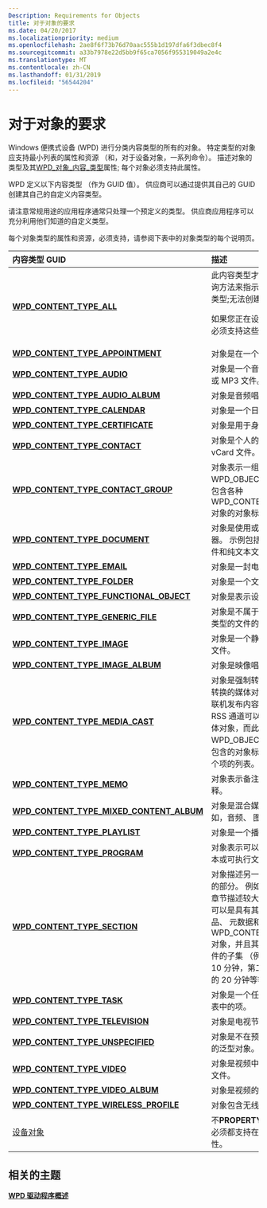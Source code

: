 ```yaml
---
Description: Requirements for Objects
title: 对于对象的要求
ms.date: 04/20/2017
ms.localizationpriority: medium
ms.openlocfilehash: 2ae8f6f73b76d70aac555b1d197dfa6f3dbec8f4
ms.sourcegitcommit: a33b7978e22d5bb9f65ca7056f955319049a2e4c
ms.translationtype: MT
ms.contentlocale: zh-CN
ms.lasthandoff: 01/31/2019
ms.locfileid: "56544204"
---
```

# <a name="requirements-for-objects"></a>对于对象的要求


Windows 便携式设备 (WPD) 进行分类内容类型的所有的对象。 特定类型的对象应支持最小列表的属性和资源 （和，对于设备对象，一系列命令）。 描述对象的类型及其[WPD\_对象\_内容\_类型](https://msdn.microsoft.com/library/windows/hardware/ff597893#wpd-object-content-type)属性; 每个对象必须支持此属性。

WPD 定义以下内容类型 （作为 GUID 值）。 供应商可以通过提供其自己的 GUID 创建其自己的自定义内容类型。

请注意常规用途的应用程序通常只处理一个预定义的类型。 供应商应用程序可以充分利用他们知道的自定义类型。

每个对象类型的属性和资源，必须支持，请参阅下表中的对象类型的每个说明页。

<table>
<colgroup>
<col width="50%" />
<col width="50%" />
</colgroup>
<thead>
<tr class="header">
<th align="left">内容类型 GUID</th>
<th align="left">描述</th>
</tr>
</thead>
<tbody>
<tr class="odd">
<td align="left"><a href="https://msdn.microsoft.com/library/windows/hardware/ff597834" data-raw-source="[&lt;strong&gt;WPD_CONTENT_TYPE_ALL&lt;/strong&gt;](https://msdn.microsoft.com/library/windows/hardware/ff597834)"><strong>WPD_CONTENT_TYPE_ALL</strong></a></td>
<td align="left">此内容类型才有效使用中的某些查询方法来指示你感兴趣的所有设备类型;无法创建此类型的对象。
<p>如果您正在设计的自定义对象，它必须支持这些属性，最小值。</p></td>
</tr>
<tr class="even">
<td align="left"><a href="https://msdn.microsoft.com/library/windows/hardware/ff597835" data-raw-source="[&lt;strong&gt;WPD_CONTENT_TYPE_APPOINTMENT&lt;/strong&gt;](https://msdn.microsoft.com/library/windows/hardware/ff597835)"><strong>WPD_CONTENT_TYPE_APPOINTMENT</strong></a></td>
<td align="left">对象是在一个日历约会。</td>
</tr>
<tr class="odd">
<td align="left"><a href="https://msdn.microsoft.com/library/windows/hardware/ff597836" data-raw-source="[&lt;strong&gt;WPD_CONTENT_TYPE_AUDIO&lt;/strong&gt;](https://msdn.microsoft.com/library/windows/hardware/ff597836)"><strong>WPD_CONTENT_TYPE_AUDIO</strong></a></td>
<td align="left">对象是一个音频文件，例如 WMA 或 MP3 文件。</td>
</tr>
<tr class="even">
<td align="left"><a href="https://msdn.microsoft.com/library/windows/hardware/ff597837" data-raw-source="[&lt;strong&gt;WPD_CONTENT_TYPE_AUDIO_ALBUM&lt;/strong&gt;](https://msdn.microsoft.com/library/windows/hardware/ff597837)"><strong>WPD_CONTENT_TYPE_AUDIO_ALBUM</strong></a></td>
<td align="left">对象是音频唱片集。</td>
</tr>
<tr class="odd">
<td align="left"><a href="https://msdn.microsoft.com/library/windows/hardware/ff597838" data-raw-source="[&lt;strong&gt;WPD_CONTENT_TYPE_CALENDAR&lt;/strong&gt;](https://msdn.microsoft.com/library/windows/hardware/ff597838)"><strong>WPD_CONTENT_TYPE_CALENDAR</strong></a></td>
<td align="left">对象是一个日历。</td>
</tr>
<tr class="even">
<td align="left"><a href="https://msdn.microsoft.com/library/windows/hardware/ff597839" data-raw-source="[&lt;strong&gt;WPD_CONTENT_TYPE_CERTIFICATE&lt;/strong&gt;](https://msdn.microsoft.com/library/windows/hardware/ff597839)"><strong>WPD_CONTENT_TYPE_CERTIFICATE</strong></a></td>
<td align="left">对象是用于身份验证的证书。</td>
</tr>
<tr class="odd">
<td align="left"><a href="https://msdn.microsoft.com/library/windows/hardware/ff597840" data-raw-source="[&lt;strong&gt;WPD_CONTENT_TYPE_CONTACT&lt;/strong&gt;](https://msdn.microsoft.com/library/windows/hardware/ff597840)"><strong>WPD_CONTENT_TYPE_CONTACT</strong></a></td>
<td align="left">对象是个人的联系人数据，如 vCard 文件。</td>
</tr>
<tr class="even">
<td align="left"><a href="https://msdn.microsoft.com/library/windows/hardware/ff597841" data-raw-source="[&lt;strong&gt;WPD_CONTENT_TYPE_CONTACT_GROUP&lt;/strong&gt;](https://msdn.microsoft.com/library/windows/hardware/ff597841)"><strong>WPD_CONTENT_TYPE_CONTACT_GROUP</strong></a></td>
<td align="left">对象表示一组联系人。 此对象的 WPD_OBJECT_REFERENCES 属性包含各种 WPD_CONTENT_TYPE_CONTACT 对象的对象标识符的列表。</td>
</tr>
<tr class="odd">
<td align="left"><a href="https://msdn.microsoft.com/library/windows/hardware/ff597842" data-raw-source="[&lt;strong&gt;WPD_CONTENT_TYPE_DOCUMENT&lt;/strong&gt;](https://msdn.microsoft.com/library/windows/hardware/ff597842)"><strong>WPD_CONTENT_TYPE_DOCUMENT</strong></a></td>
<td align="left">对象是使用或不带格式文本的容器。 示例包括 Microsoft Word 文件和纯文本文件。</td>
</tr>
<tr class="even">
<td align="left"><a href="https://msdn.microsoft.com/library/windows/hardware/ff597843" data-raw-source="[&lt;strong&gt;WPD_CONTENT_TYPE_EMAIL&lt;/strong&gt;](https://msdn.microsoft.com/library/windows/hardware/ff597843)"><strong>WPD_CONTENT_TYPE_EMAIL</strong></a></td>
<td align="left">对象是一封电子邮件。</td>
</tr>
<tr class="odd">
<td align="left"><a href="https://msdn.microsoft.com/library/windows/hardware/ff597844" data-raw-source="[&lt;strong&gt;WPD_CONTENT_TYPE_FOLDER&lt;/strong&gt;](https://msdn.microsoft.com/library/windows/hardware/ff597844)"><strong>WPD_CONTENT_TYPE_FOLDER</strong></a></td>
<td align="left">对象是一个文件夹。</td>
</tr>
<tr class="even">
<td align="left"><a href="https://msdn.microsoft.com/library/windows/hardware/ff597845" data-raw-source="[&lt;strong&gt;WPD_CONTENT_TYPE_FUNCTIONAL_OBJECT&lt;/strong&gt;](https://msdn.microsoft.com/library/windows/hardware/ff597845)"><strong>WPD_CONTENT_TYPE_FUNCTIONAL_OBJECT</strong></a></td>
<td align="left">对象是表示设备功能的功能对象。</td>
</tr>
<tr class="odd">
<td align="left"><a href="https://msdn.microsoft.com/library/windows/hardware/ff597846" data-raw-source="[&lt;strong&gt;WPD_CONTENT_TYPE_GENERIC_FILE&lt;/strong&gt;](https://msdn.microsoft.com/library/windows/hardware/ff597846)"><strong>WPD_CONTENT_TYPE_GENERIC_FILE</strong></a></td>
<td align="left">对象是不属于任何其他预定义内容类型的文件的一般的物理文件。</td>
</tr>
<tr class="even">
<td align="left"><a href="https://msdn.microsoft.com/library/windows/hardware/ff597848" data-raw-source="[&lt;strong&gt;WPD_CONTENT_TYPE_IMAGE&lt;/strong&gt;](https://msdn.microsoft.com/library/windows/hardware/ff597848)"><strong>WPD_CONTENT_TYPE_IMAGE</strong></a></td>
<td align="left">对象是一个静态的图像，如 JPEG 文件。</td>
</tr>
<tr class="odd">
<td align="left"><a href="https://msdn.microsoft.com/library/windows/hardware/ff597849" data-raw-source="[&lt;strong&gt;WPD_CONTENT_TYPE_IMAGE_ALBUM&lt;/strong&gt;](https://msdn.microsoft.com/library/windows/hardware/ff597849)"><strong>WPD_CONTENT_TYPE_IMAGE_ALBUM</strong></a></td>
<td align="left">对象是映像唱片集。</td>
</tr>
<tr class="even">
<td align="left"><a href="https://msdn.microsoft.com/library/windows/hardware/ff597851" data-raw-source="[&lt;strong&gt;WPD_CONTENT_TYPE_MEDIA_CAST&lt;/strong&gt;](https://msdn.microsoft.com/library/windows/hardware/ff597851)"><strong>WPD_CONTENT_TYPE_MEDIA_CAST</strong></a></td>
<td align="left">对象是强制转换的媒体对象。 强制转换的媒体对象可以表示组相关的联机发布内容的容器对象。 例如，RSS 通道可以表示为强制转换的媒体对象，而此对象的 WPD_OBJECT_REFERENCES 属性包含的对象标识符表示通道中的每个项的列表。</td>
</tr>
<tr class="odd">
<td align="left"><a href="https://msdn.microsoft.com/library/windows/hardware/ff597851" data-raw-source="[&lt;strong&gt;WPD_CONTENT_TYPE_MEMO&lt;/strong&gt;](https://msdn.microsoft.com/library/windows/hardware/ff597851)"><strong>WPD_CONTENT_TYPE_MEMO</strong></a></td>
<td align="left">对象表示备注数据，例如，文本注释。</td>
</tr>
<tr class="even">
<td align="left"><a href="https://msdn.microsoft.com/library/windows/hardware/ff597852" data-raw-source="[&lt;strong&gt;WPD_CONTENT_TYPE_MIXED_CONTENT_ALBUM&lt;/strong&gt;](https://msdn.microsoft.com/library/windows/hardware/ff597852)"><strong>WPD_CONTENT_TYPE_MIXED_CONTENT_ALBUM</strong></a></td>
<td align="left">对象是混合媒体对象的唱片集 — 例如，音频、 图像和视频文件。</td>
</tr>
<tr class="odd">
<td align="left"><a href="https://msdn.microsoft.com/library/windows/hardware/ff597854" data-raw-source="[&lt;strong&gt;WPD_CONTENT_TYPE_PLAYLIST&lt;/strong&gt;](https://msdn.microsoft.com/library/windows/hardware/ff597854)"><strong>WPD_CONTENT_TYPE_PLAYLIST</strong></a></td>
<td align="left">对象是一个播放列表。</td>
</tr>
<tr class="even">
<td align="left"><a href="https://msdn.microsoft.com/library/windows/hardware/ff597855" data-raw-source="[&lt;strong&gt;WPD_CONTENT_TYPE_PROGRAM&lt;/strong&gt;](https://msdn.microsoft.com/library/windows/hardware/ff597855)"><strong>WPD_CONTENT_TYPE_PROGRAM</strong></a></td>
<td align="left">对象表示可以运行，例如，一个脚本或可执行文件的文件。</td>
</tr>
<tr class="odd">
<td align="left"><a href="https://msdn.microsoft.com/library/windows/hardware/ff597856" data-raw-source="[&lt;strong&gt;WPD_CONTENT_TYPE_SECTION&lt;/strong&gt;](https://msdn.microsoft.com/library/windows/hardware/ff597856)"><strong>WPD_CONTENT_TYPE_SECTION</strong></a></td>
<td align="left">对象描述另一个对象中包含的数据的部分。 例如，最可能由一系列的章节描述较大的音频文件。 每一章可以是具有其自己的一章艺术作品、 元数据和等等，WPD_CONTENT_TYPE_SECTION 对象，并且其数据是大型的音频文件的子集 （例如，第一章是第一个 10 分钟，第二个章节都是在接下来的 20 分钟等等)。</td>
</tr>
<tr class="even">
<td align="left"><a href="https://msdn.microsoft.com/library/windows/hardware/ff597857" data-raw-source="[&lt;strong&gt;WPD_CONTENT_TYPE_TASK&lt;/strong&gt;](https://msdn.microsoft.com/library/windows/hardware/ff597857)"><strong>WPD_CONTENT_TYPE_TASK</strong></a></td>
<td align="left">对象是一个任务，例如待办事项列表中的项。</td>
</tr>
<tr class="odd">
<td align="left"><a href="https://msdn.microsoft.com/library/windows/hardware/ff597858" data-raw-source="[&lt;strong&gt;WPD_CONTENT_TYPE_TELEVISION&lt;/strong&gt;](https://msdn.microsoft.com/library/windows/hardware/ff597858)"><strong>WPD_CONTENT_TYPE_TELEVISION</strong></a></td>
<td align="left">对象是电视节目录制内容。</td>
</tr>
<tr class="even">
<td align="left"><a href="https://msdn.microsoft.com/library/windows/hardware/ff597859" data-raw-source="[&lt;strong&gt;WPD_CONTENT_TYPE_UNSPECIFIED&lt;/strong&gt;](https://msdn.microsoft.com/library/windows/hardware/ff597859)"><strong>WPD_CONTENT_TYPE_UNSPECIFIED</strong></a></td>
<td align="left">对象是不在预定义 WPD 内容类型的泛型对象。</td>
</tr>
<tr class="odd">
<td align="left"><a href="https://msdn.microsoft.com/library/windows/hardware/ff597860" data-raw-source="[&lt;strong&gt;WPD_CONTENT_TYPE_VIDEO&lt;/strong&gt;](https://msdn.microsoft.com/library/windows/hardware/ff597860)"><strong>WPD_CONTENT_TYPE_VIDEO</strong></a></td>
<td align="left">对象是视频中的，如 WMV 或 AVI 文件。</td>
</tr>
<tr class="even">
<td align="left"><a href="https://msdn.microsoft.com/library/windows/hardware/ff597861" data-raw-source="[&lt;strong&gt;WPD_CONTENT_TYPE_VIDEO_ALBUM&lt;/strong&gt;](https://msdn.microsoft.com/library/windows/hardware/ff597861)"><strong>WPD_CONTENT_TYPE_VIDEO_ALBUM</strong></a></td>
<td align="left">对象是视频的唱片集。</td>
</tr>
<tr class="odd">
<td align="left"><a href="https://msdn.microsoft.com/library/windows/hardware/ff597862" data-raw-source="[&lt;strong&gt;WPD_CONTENT_TYPE_WIRELESS_PROFILE&lt;/strong&gt;](https://msdn.microsoft.com/library/windows/hardware/ff597862)"><strong>WPD_CONTENT_TYPE_WIRELESS_PROFILE</strong></a></td>
<td align="left">对象包含无线网络访问权限信息。</td>
</tr>
<tr class="even">
<td align="left"><a href="https://msdn.microsoft.com/library/windows/hardware/ff597563" data-raw-source="[Device Object](https://msdn.microsoft.com/library/windows/hardware/ff597563)">设备对象</a></td>
<td align="left">不<strong>PROPERTYKEY</strong>，但所有对象都必须都支持在本部分中列出的属性。</td>
</tr>
</tbody>
</table>

 

## <a name="span-idrelatedtopicsspanrelated-topics"></a><span id="related_topics"></span>相关的主题


[**WPD 驱动程序概述**](wpd-drivers-overview.md)

 

 






